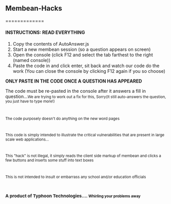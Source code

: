 <h2>Membean-Hacks</h2>

=============
<h4>INSTRUCTIONS: READ EVERYTHING</h4>
<p><ol><li>Copy the contents of AutoAnswer.js</li><li>Start a new membean session (so a question appears on screen)</li><li>Open the console (click F12 and select the tab farthest to the right (named console))</li><li>Paste the code in and click enter, sit back and watch our code do the work (You can close the console by clicking F12 again if you so choose)</li></ol></p>
<strong>ONLY PASTE IN THE CODE ONCE A QUESTION HAS APPEARED</strong>
<p>The code must be re-pasted in the console after it answers a fill in question...<small>We are trying to work out a fix for this, Sorry(It still auto-answers the question, you just have to type more!)</p>
<br>
<p>The code purposely doesn't do anything on the new word pages<p>
<br>
<p>This code is simply intended to illustrate the critical vulnerabilities that are present in large scale web applications...</p>

<br>

<p>This "hack" is not illegal, it simply reads the client side markup of membean and clicks a few buttons and inserts some stuff into text boxes</p>

<br>

<p>This is not intended to insult or embarrass any school and/or education officials</p>

<br>

<h3>A product of Typhoon Technologies.... <small>Whirling your problems away</small></h3>

<br>


